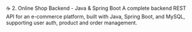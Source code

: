 ☕ 2. Online Shop Backend - Java & Spring Boot
A complete backend REST API for an e-commerce platform, built with Java, Spring Boot, and MySQL, supporting user auth, product and order management.

